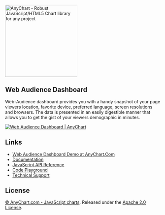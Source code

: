 [<img src="https://cdn.anychart.com/images/logo-transparent-segoe.png?2" width="234px" alt="AnyChart - Robust JavaScript/HTML5 Chart library for any project">](http://www.anychart.com)

## Web Audience Dashboard
Web-Audience dashboard provides you with a handy snapshot of your page viewers location, favorite device, preferred language, screen resolutions and browsers. The data is presented in an easily digestible manner that allows you to get the gist of your viewers demographic in minutes.

[<img src="https://static.anychart.com/images/github/web-audience.png?1" alt="Web Audience Dashboard | AnyChart">](http://anychart.com/solutions/web-audience/)

## Links
* [Web Audience Dashboard Demo at AnyChart.Com](https://www.anychart.com/solutions/web-audience/)
* [Documentation](https://docs.anychart.com)
* [JavaScript API Reference](https://api.anychart.com)
* [Code Playground](https://playground.anychart.com)
* [Technical Support](https://anychart.com/support)

## License
[© AnyChart.com - JavaScript charts](http://www.anychart.com). Released under the [Apache 2.0 License](https://github.com/anychart-solutions/web-audience-dashboard/blob/master/LICENSE).
